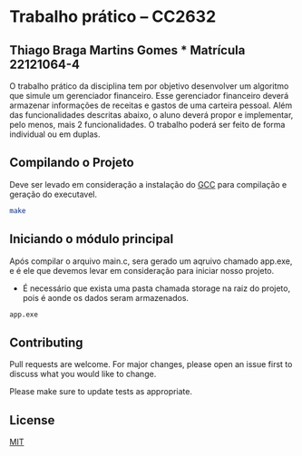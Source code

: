 # Trabalho prático – CC2632
## Thiago Braga Martins Gomes * Matrícula 22121064-4

O trabalho prático da disciplina tem por objetivo desenvolver um algoritmo que simule um gerenciador
financeiro. Esse gerenciador financeiro deverá armazenar informações de receitas e gastos de uma carteira
pessoal. Além das funcionalidades descritas abaixo, o aluno deverá propor e implementar, pelo menos, mais 2
funcionalidades. O trabalho poderá ser feito de forma individual ou em duplas.

## Compilando o Projeto

Deve ser levado em consideração a instalação do [GCC](https://gcc.gnu.org/install/binaries.html) para compilação e geração do executavel.
 
```bash
make
```

## Iniciando o módulo principal
Após compilar o arquivo main.c, sera gerado um aqruivo chamado app.exe, e é ele que devemos levar em consideração para iniciar nosso projeto.

* É necessário que exista uma pasta chamada storage na raiz do projeto, pois é aonde os dados seram armazenados.  

```bash
app.exe 
```

## Contributing
Pull requests are welcome. For major changes, please open an issue first to discuss what you would like to change.

Please make sure to update tests as appropriate.

## License
[MIT](https://choosealicense.com/licenses/mit/)